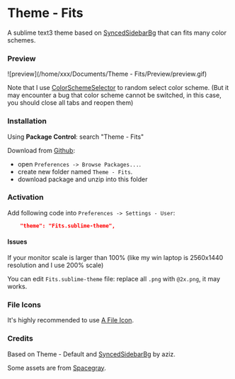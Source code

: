 # Theme - Fits
A sublime text3 theme based on [SyncedSidebarBg](https://packagecontrol.io/packages/SyncedSidebarBg) that can fits many color schemes.

### Preview

![preview](/home/xxx/Documents/Theme - Fits/Preview/preview.gif)

Note that I use [ColorSchemeSelector](https://packagecontrol.io/packages/ColorSchemeSelector) to random select color scheme. (But it may encounter a bug that color scheme cannot be switched, in this case, you should close all tabs and reopen them)

### Installation
Using **Package Control**: search "Theme - Fits"

Download from [Github](https://github.com/xxxzc/themefits): 

- open `Preferences -> Browse Packages...`.
- create new folder named `Theme - Fits`.
- download package and unzip into this folder

### Activation

Add following code into `Preferences -> Settings - User`:

```json
	"theme": "Fits.sublime-theme",
```

#### Issues

If your monitor scale is larger than 100% (like my win laptop is 2560x1440 resolution and I use 200% scale)

You can edit `Fits.sublime-theme` file: replace all `.png` with `@2x.png`, it may works.

### File Icons

It's highly recommended to use [A File Icon](https://packagecontrol.io/packages/A%20File%20Icon). 

### Credits

Based on Theme - Default and  [SyncedSidebarBg](https://packagecontrol.io/packages/SyncedSidebarBg) by aziz.

Some assets are from [Spacegray](https://packagecontrol.io/packages/Theme%20-%20Spacegray).

